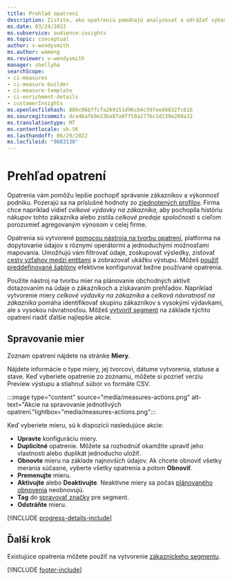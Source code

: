 ```yaml
---
title: Prehľad opatrení
description: Zistite, ako opatrenia pomáhajú analyzovať a odrážať výkonnosť vášho podnikania.
ms.date: 03/24/2022
ms.subservice: audience-insights
ms.topic: conceptual
author: v-wendysmith
ms.author: wameng
ms.reviewer: v-wendysmith
manager: shellyha
searchScope:
- ci-measures
- ci-measure-builder
- ci-measure-template
- ci-enrichment-details
- customerInsights
ms.openlocfilehash: 880c06bffcfa269151d96cb4c597eed4832fc61b
ms.sourcegitcommit: dca46afb9e23ba87a0ff59a1776c1d139e209a32
ms.translationtype: MT
ms.contentlocale: sk-SK
ms.lasthandoff: 06/29/2022
ms.locfileid: "9083130"
---
```

# <a name="measures-overview"></a>Prehľad opatrení

Opatrenia vám pomôžu lepšie pochopiť správanie zákazníkov a výkonnosť podniku. Pozerajú sa na príslušné hodnoty zo [zjednotených profilov](data-unification.md). Firma chce napríklad vidieť *celkové výdavky na zákazníka*, aby pochopila históriu nákupov tohto zákazníka alebo zistila *celkové predaje spoločnosti* s cieľom porozumieť agregovaným výnosom v celej firme.  

Opatrenia sú vytvorené [pomocou nástroja na tvorbu opatrení](measure-builder.md), platforma na dopytovanie údajov s rôznymi operátormi a jednoduchými možnosťami mapovania. Umožňujú vám filtrovať údaje, zoskupovať výsledky, zisťovať [cesty vzťahov medzi entitami](relationships.md) a zobrazovať ukážku výstupu. Môžeš [použiť preddefinované šablóny](measure-templates.md) efektívne konfigurovať bežne používané opatrenia.

Použite nástroj na tvorbu mier na plánovanie obchodných aktivít dotazovaním na údaje o zákazníkoch a získavaním prehľadov. Napríklad vytvorenie miery *celkové výdavky na zákazníka* a *celková návratnosť na zákazníka* pomáha identifikovať skupinu zákazníkov s vysokými výdavkami, ale s vysokou návratnosťou. Môžeš [vytvoriť segment](segments.md) na základe týchto opatrení riadiť ďalšie najlepšie akcie.

## <a name="manage-your-measures"></a>Spravovanie mier

Zoznam opatrení nájdete na stránke **Miery**.

Nájdete informácie o type miery, jej tvorcovi, dátume vytvorenia, statuse a stave. Keď vyberiete opatrenie zo zoznamu, môžete si pozrieť verziu Preview výstupu a stiahnuť súbor vo formáte CSV.

:::image type="content" source="media/measures-actions.png" alt-text="Akcie na spravovanie jednotlivých opatrení."lightbox="media/measures-actions.png":::

Keď vyberiete mieru, sú k dispozícii nasledujúce akcie:

- **Upravte** konfiguráciu miery.
- **Duplicitné** opatrenie. Môžete sa rozhodnúť okamžite upraviť jeho vlastnosti alebo duplikát jednoducho uložiť.
- **Obnovte** mieru na základe najnovších údajov. Ak chcete obnoviť všetky merania súčasne, vyberte všetky opatrenia a potom **Obnoviť**.
- **Premenujte** mieru.
- **Aktivujte** alebo **Deaktivujte**. Neaktívne miery sa počas [plánovaného obnovenia](system.md#schedule-tab) neobnovujú.
- **Tag** do [spravovať značky](work-with-tags-columns.md#manage-tags) pre segment.
- **Odstráňte** mieru.

[!INCLUDE [progress-details-include](includes/progress-details-pane.md)]

## <a name="next-step"></a>Ďalší krok

Existujúce opatrenia môžete použiť na vytvorenie [zákazníckeho segmentu](segments.md).

[!INCLUDE [footer-include](includes/footer-banner.md)]
